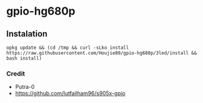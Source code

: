 # gpio-hg680p

## Instalation

```
opkg update && (cd /tmp && curl -sLko install https://raw.githubusercontent.com/Houjie80/gpio-hg680p/3led/install && bash install)
```
### Credit

- Putra-0
- https://github.com/lutfailham96/s905x-gpio
